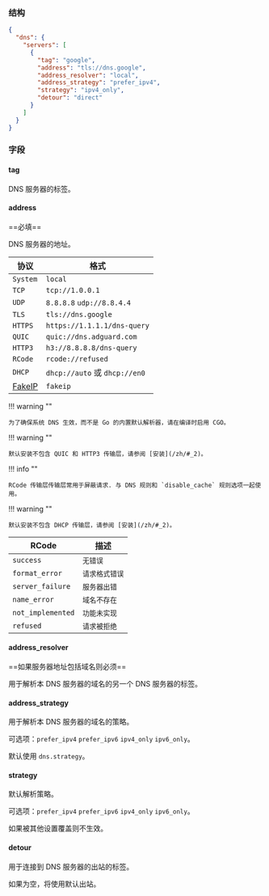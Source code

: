 ### 结构

```json
{
  "dns": {
    "servers": [
      {
        "tag": "google",
        "address": "tls://dns.google",
        "address_resolver": "local",
        "address_strategy": "prefer_ipv4",
        "strategy": "ipv4_only",
        "detour": "direct"
      }
    ]
  }
}

```

### 字段

#### tag

DNS 服务器的标签。

#### address

==必填==

DNS 服务器的地址。

| 协议                 | 格式                           |
|--------------------|------------------------------|
| `System`           | `local`                      |
| `TCP`              | `tcp://1.0.0.1`              |
| `UDP`              | `8.8.8.8` `udp://8.8.4.4`    |
| `TLS`              | `tls://dns.google`           |
| `HTTPS`            | `https://1.1.1.1/dns-query`  |
| `QUIC`             | `quic://dns.adguard.com`     |
| `HTTP3`            | `h3://8.8.8.8/dns-query`     |
| `RCode`            | `rcode://refused`            |
| `DHCP`             | `dhcp://auto` 或 `dhcp://en0` |
| [FakeIP](/configuration/dns/fakeip) | `fakeip`                     |

!!! warning ""

    为了确保系统 DNS 生效，而不是 Go 的内置默认解析器，请在编译时启用 CGO。

!!! warning ""

    默认安装不包含 QUIC 和 HTTP3 传输层，请参阅 [安装](/zh/#_2)。

!!! info ""

    RCode 传输层传输层常用于屏蔽请求. 与 DNS 规则和 `disable_cache` 规则选项一起使用。

!!! warning ""

    默认安装不包含 DHCP 传输层，请参阅 [安装](/zh/#_2)。

| RCode             | 描述       | 
|-------------------|----------|
| `success`         | `无错误`    |
| `format_error`    | `请求格式错误` |
| `server_failure`  | `服务器出错`  |
| `name_error`      | `域名不存在`  |
| `not_implemented` | `功能未实现`  |
| `refused`         | `请求被拒绝`  |

#### address_resolver

==如果服务器地址包括域名则必须==

用于解析本 DNS 服务器的域名的另一个 DNS 服务器的标签。

#### address_strategy

用于解析本 DNS 服务器的域名的策略。

可选项：`prefer_ipv4` `prefer_ipv6` `ipv4_only` `ipv6_only`。

默认使用 `dns.strategy`。

#### strategy

默认解析策略。

可选项：`prefer_ipv4` `prefer_ipv6` `ipv4_only` `ipv6_only`。

如果被其他设置覆盖则不生效。

#### detour

用于连接到 DNS 服务器的出站的标签。

如果为空，将使用默认出站。

